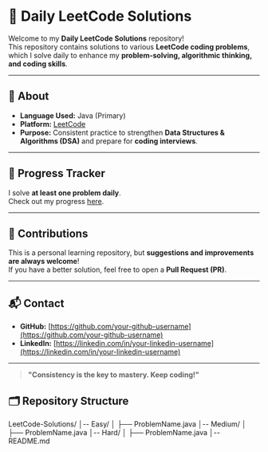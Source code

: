 # 🚀 Daily LeetCode Solutions

Welcome to my **Daily LeetCode Solutions** repository!  
This repository contains solutions to various **LeetCode coding problems**, which I solve daily to enhance my **problem-solving, algorithmic thinking, and coding skills**.

---

## 📌 About
- **Language Used:** Java (Primary)
- **Platform:** [LeetCode](https://leetcode.com/)
- **Purpose:** Consistent practice to strengthen **Data Structures & Algorithms (DSA)** and prepare for **coding interviews**.

---
## 📅 Progress Tracker
I solve **at least one problem daily**.  
Check out my progress [here](https://leetcode.com/your-leetcode-username/).

---

## 🤝 Contributions
This is a personal learning repository, but **suggestions and improvements are always welcome**!  
If you have a better solution, feel free to open a **Pull Request (PR)**.

---

## 📬 Contact
- **GitHub:** [https://github.com/your-github-username](https://github.com/your-github-username)  
- **LinkedIn:** [https://linkedin.com/in/your-linkedin-username](https://linkedin.com/in/your-linkedin-username)  

---

> **"Consistency is the key to mastery. Keep coding!"**



## 🗂️ Repository Structure

LeetCode-Solutions/
│-- Easy/
│   ├── ProblemName.java
│-- Medium/
│   ├── ProblemName.java
│-- Hard/
│   ├── ProblemName.java
│-- README.md
